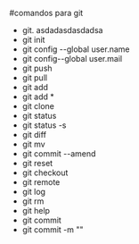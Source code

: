 #comandos para git

* git.
asdadasdasdadsa
* git init
* git config --global user.name
* git config--global user.mail
* git push
* git pull
* git add
* git add *
* git clone
* git status
* git status -s
* git diff
* git mv
* git commit --amend
* git reset
* git checkout
* git remote
* git log
* git rm
* git help
* git commit
* git commit -m ""

